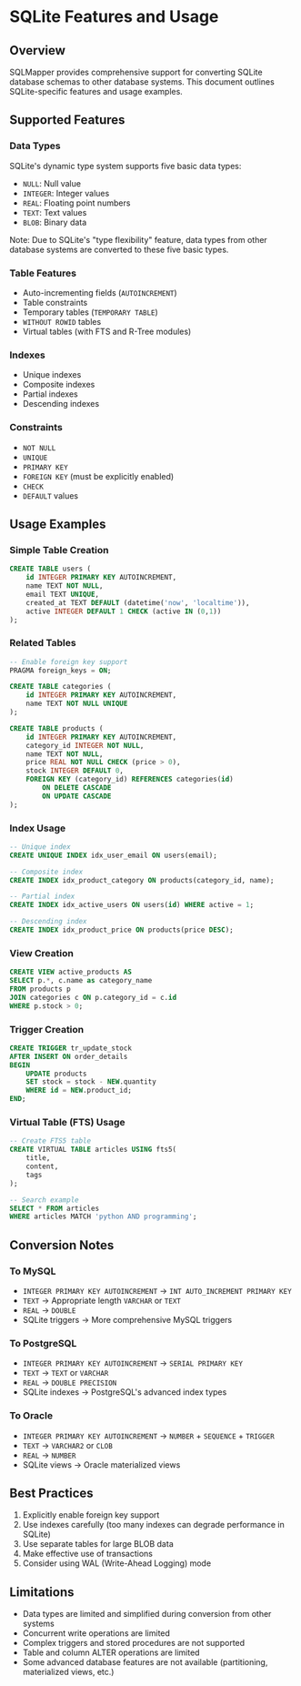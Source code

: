 # SQLite Features and Usage

## Overview
SQLMapper provides comprehensive support for converting SQLite database schemas to other database systems. This document outlines SQLite-specific features and usage examples.

## Supported Features

### Data Types
SQLite's dynamic type system supports five basic data types:
- `NULL`: Null value
- `INTEGER`: Integer values
- `REAL`: Floating point numbers
- `TEXT`: Text values
- `BLOB`: Binary data

Note: Due to SQLite's "type flexibility" feature, data types from other database systems are converted to these five basic types.

### Table Features
- Auto-incrementing fields (`AUTOINCREMENT`)
- Table constraints
- Temporary tables (`TEMPORARY TABLE`)
- `WITHOUT ROWID` tables
- Virtual tables (with FTS and R-Tree modules)

### Indexes
- Unique indexes
- Composite indexes
- Partial indexes
- Descending indexes

### Constraints
- `NOT NULL`
- `UNIQUE`
- `PRIMARY KEY`
- `FOREIGN KEY` (must be explicitly enabled)
- `CHECK`
- `DEFAULT` values

## Usage Examples

### Simple Table Creation
```sql
CREATE TABLE users (
    id INTEGER PRIMARY KEY AUTOINCREMENT,
    name TEXT NOT NULL,
    email TEXT UNIQUE,
    created_at TEXT DEFAULT (datetime('now', 'localtime')),
    active INTEGER DEFAULT 1 CHECK (active IN (0,1))
);
```

### Related Tables
```sql
-- Enable foreign key support
PRAGMA foreign_keys = ON;

CREATE TABLE categories (
    id INTEGER PRIMARY KEY AUTOINCREMENT,
    name TEXT NOT NULL UNIQUE
);

CREATE TABLE products (
    id INTEGER PRIMARY KEY AUTOINCREMENT,
    category_id INTEGER NOT NULL,
    name TEXT NOT NULL,
    price REAL NOT NULL CHECK (price > 0),
    stock INTEGER DEFAULT 0,
    FOREIGN KEY (category_id) REFERENCES categories(id)
        ON DELETE CASCADE
        ON UPDATE CASCADE
);
```

### Index Usage
```sql
-- Unique index
CREATE UNIQUE INDEX idx_user_email ON users(email);

-- Composite index
CREATE INDEX idx_product_category ON products(category_id, name);

-- Partial index
CREATE INDEX idx_active_users ON users(id) WHERE active = 1;

-- Descending index
CREATE INDEX idx_product_price ON products(price DESC);
```

### View Creation
```sql
CREATE VIEW active_products AS
SELECT p.*, c.name as category_name
FROM products p
JOIN categories c ON p.category_id = c.id
WHERE p.stock > 0;
```

### Trigger Creation
```sql
CREATE TRIGGER tr_update_stock
AFTER INSERT ON order_details
BEGIN
    UPDATE products 
    SET stock = stock - NEW.quantity 
    WHERE id = NEW.product_id;
END;
```

### Virtual Table (FTS) Usage
```sql
-- Create FTS5 table
CREATE VIRTUAL TABLE articles USING fts5(
    title,
    content,
    tags
);

-- Search example
SELECT * FROM articles 
WHERE articles MATCH 'python AND programming';
```

## Conversion Notes

### To MySQL
- `INTEGER PRIMARY KEY AUTOINCREMENT` -> `INT AUTO_INCREMENT PRIMARY KEY`
- `TEXT` -> Appropriate length `VARCHAR` or `TEXT`
- `REAL` -> `DOUBLE`
- SQLite triggers -> More comprehensive MySQL triggers

### To PostgreSQL
- `INTEGER PRIMARY KEY AUTOINCREMENT` -> `SERIAL PRIMARY KEY`
- `TEXT` -> `TEXT` or `VARCHAR`
- `REAL` -> `DOUBLE PRECISION`
- SQLite indexes -> PostgreSQL's advanced index types

### To Oracle
- `INTEGER PRIMARY KEY AUTOINCREMENT` -> `NUMBER` + `SEQUENCE` + `TRIGGER`
- `TEXT` -> `VARCHAR2` or `CLOB`
- `REAL` -> `NUMBER`
- SQLite views -> Oracle materialized views

## Best Practices

1. Explicitly enable foreign key support
2. Use indexes carefully (too many indexes can degrade performance in SQLite)
3. Use separate tables for large BLOB data
4. Make effective use of transactions
5. Consider using WAL (Write-Ahead Logging) mode

## Limitations

- Data types are limited and simplified during conversion from other systems
- Concurrent write operations are limited
- Complex triggers and stored procedures are not supported
- Table and column ALTER operations are limited
- Some advanced database features are not available (partitioning, materialized views, etc.) 